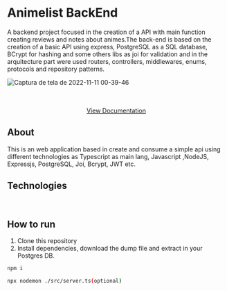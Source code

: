 # Animelist BackEnd

A backend project focused in the creation of a API with main function creating reviews and notes about animes.The back-end is based on the creation of a basic API using express, PostgreSQL as a SQL database, BCrypt for hashing and some others libs as joi for validation and in the arquitecture part were used routers, controllers, middlewares, enums, protocols and repository patterns.


![Captura de tela de 2022-11-11 00-39-46](https://user-images.githubusercontent.com/99501431/201258526-c4f1c702-d16c-4bac-8713-dde953fbb3db.png)



 <p align="center">

   <br />
   <br />
   <a href='https://app.swaggerhub.com/apis-docs/weillercarvalho/animelist/1.0.0' target='_blank' noreferrer>View Documentation</a>
   <br />
 </p>

## About

This is an web application based in create and consume a simple api using different technologies as Typescript as main lang, Javascript ,NodeJS, Expressjs, PostgreSQL, Joi, Bcrypt, JWT etc.

## Technologies
<p>
  <img src="https://img.shields.io/badge/Express.js-000000?style=for-the-badge&logo=express&logoColor=white" alt=""/>
  <img src="https://img.shields.io/badge/json-5E5C5C?style=for-the-badge&logo=json&logoColor=white" alt=""/>
  <img src="https://img.shields.io/badge/Jtypescript-%23007ACC.svg?style=for-the-badge&logo=typescript&logoColor=white" alt=""/>
  <img src="https://img.shields.io/badge/HTML5-E34F26?style=for-the-badge&logo=html5&logoColor=white" alt=""/>
  <img src="https://img.shields.io/badge/CSS3-1572B6?style=for-the-badge&logo=css3&logoColor=white" alt=""/>
  <img src="https://img.shields.io/badge/postgres-%23316192.svg?style=for-the-badge&logo=postgresql&logoColor=white" alt=""/>
  <img src="https://img.shields.io/badge/Node.js-339933?style=for-the-badge&logo=nodedotjs&logoColor=white" alt=""/>
 </p>
 
 ## How to run

1. Clone this repository
2. Install dependencies, download the dump file and extract in your Postgres DB. 
```bash
npm i
```
```bash
npx nodemon ./src/server.ts(optional)
```
